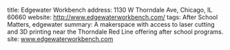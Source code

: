 title: Edgewater Workbench
address: 1130 W Thorndale Ave, Chicago, IL 60660
website: http://www.edgewaterworkbench.com/
tags: After School Matters, edgewater
summary: A makerspace with access to laser cutting and 3D printing near the Thorndale Red Line offering after school programs.
site: www.edgewaterworkbench.com
